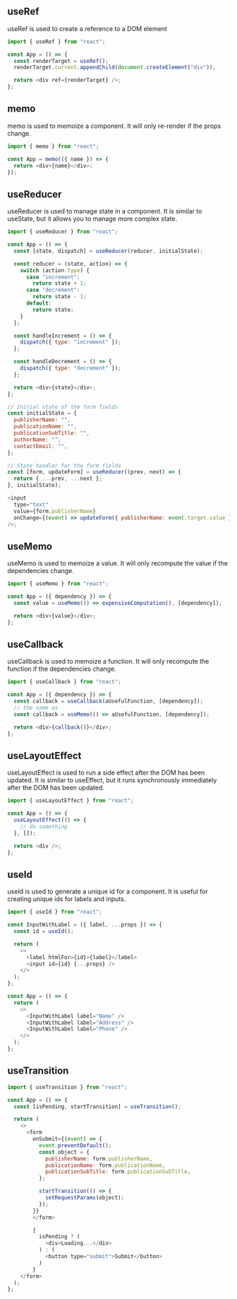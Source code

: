 ## useRef

useRef is used to create a reference to a DOM element

```js
import { useRef } from "react";

const App = () => {
  const renderTarget = useRef();
  renderTarget.current.appendChild(document.createElement("div"));

  return <div ref={renderTarget} />;
};
```

## memo

memo is used to memoize a component. It will only re-render if the props change.

```js
import { memo } from "react";

const App = memo(({ name }) => {
  return <div>{name}</div>;
});
```

## useReducer

useReducer is used to manage state in a component. It is similar to useState, but it allows you to manage more complex state.

```js
import { useReducer } from "react";

const App = () => {
  const [state, dispatch] = useReducer(reducer, initialState);

  const reducer = (state, action) => {
    switch (action.type) {
      case "increment":
        return state + 1;
      case "decrement":
        return state - 1;
      default:
        return state;
    }
  };

  const handleIncrement = () => {
    dispatch({ type: "increment" });
  };

  const handleDecrement = () => {
    dispatch({ type: "decrement" });
  };

  return <div>{state}</div>;
};
```

```js
// Initial state of the form fields
const initialState = {
  publisherName: "",
  publicationName: "",
  publicationSubTitle: "",
  authorName: "",
  contactEmail: "",
};

// State handler for the form fields
const [form, updateForm] = useReducer((prev, next) => {
  return { ...prev, ...next };
}, initialState);

<input
  type="text"
  value={form.publisherName}
  onChange={(event) => updateForm({ publisherName: event.target.value })}
/>;
```

## useMemo

useMemo is used to memoize a value. It will only recompute the value if the dependencies change.

```js
import { useMemo } from "react";

const App = ({ dependency }) => {
  const value = useMemo(() => expensiveComputation(), [dependency]);

  return <div>{value}</div>;
};
```

## useCallback

useCallback is used to memoize a function. It will only recompute the function if the dependencies change.

```js
import { useCallback } from "react";

const App = ({ dependency }) => {
  const callback = useCallback(aUsefulFunction, [dependency]);
  // the same as
  const callback = useMemo(() => aUsefulFunction, [dependency]);

  return <div>{callback()}</div>;
};
```

## useLayoutEffect

useLayoutEffect is used to run a side effect after the DOM has been updated. It is similar to useEffect, but it runs synchronously immediately after the DOM has been updated.

```js
import { useLayoutEffect } from "react";

const App = () => {
  useLayoutEffect(() => {
    // do something
  }, []);

  return <div />;
};
```

## useId

useId is used to generate a unique id for a component. It is useful for creating unique ids for labels and inputs.

```js
import { useId } from "react";

const InputWithLabel = ({ label, ...props }) => {
  const id = useId();

  return (
    <>
      <label htmlFor={id}>{label}</label>
      <input id={id} {...props} />
    </>
  );
};

const App = () => {
  return (
    <>
      <InputWithLabel label="Name" />
      <InputWithLabel label="Address" />
      <InputWithLabel label="Phone" />
    </>
  );
};
```

## useTransition

```js
import { useTransition } from "react";

const App = () => {
  const [isPending, startTransition] = useTransition();

  return (
    <>
      <form
        onSubmit={(event) => {
          event.preventDefault();
          const object = {
            publisherName: form.publisherName,
            publicationName: form.publicationName,
            publicationSubTitle: form.publicationSubTitle,
          };

          startTransition(() => {
            setRequestParams(object);
          });
        }}
        </form>

        {
          isPending ? (
            <div>Loading...</div>
          ) : (
            <button type="submit">Submit</button>
          )
        }
    </form>
  );
};
```
